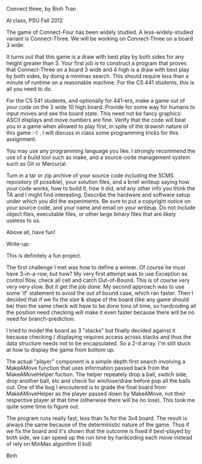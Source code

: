 Connect three, by Binh Tran

AI class, PSU Fall 2012

The game of Connect-Four has been widely studied. A less-widely-studied variant is Connect-Three. We will be working on Connect-Three on a board 3 wide.

It turns out that this game is a draw with best play by both sides for any height greater than 3. Your first job is to construct a program that proves that Connect-Three on a board 3 wide and 4 high is a draw with best play by both sides, by doing a minimax search. This should require less than a minute of runtime on a reasonable machine. For the CS 441 students, this is all you need to do.

For the CS 541 students, and optionally for 441-ers, make a game out of your code on the 3 wide 10 high board. Provide for some way for humans to input moves and see the board state. This need not be fancy graphics: ASCII displays and move numbers are fine. Verify that the code will beat you in a game when allowed to play first, in spite of the drawish nature of this game :-) . I will discuss in class some programming tricks for this assignment.

You may use any programming language you like. I strongly recommend the use of a build tool such as make, and a source-code management system such as Git or Mercurial.

Turn in a tar or zip archive of your source code including the SCMS repository (if possible), your solution files, and a brief writeup saying how your code works, how to build it, how it did, and any other info you think the TA and I might find interesting. Describe the hardware and software setup under which you did the experiments. Be sure to put a copyright notice on your source code, and your name and email on your writeup. Do not include object files, executable files, or other large binary files that are likely useless to us.

Above all, have fun!


Write-up:

This is definitely a fun project.

The first challenge I met was how to define a winner. Of course he must have 3-in-a-row, but how? My very first attempt was to use Exception as control flow, check all cell and catch Out-of-Bound. This is of course very very very slow. But it get the job done. My second approach was to use some 'if' statement to avoid the out of bound case, which ran faster. Then I decided that if we fix the size & shape of the board (like any game should be) then the same check will have to be done tons of time, so hardcoding all the position need checking will make it even faster because there will be no need for branch-prediction.

I tried to model the board as 3 "stacks" but finally decided against it because checking / displaying requires access across stacks and thus the data structure needs not to be encapsulated. So a 2-d array. I'm still stuck at how to display the game from bottom up.

The actual "player" component is a simple depth first search involving a MakeAMove function that uses information passed back from the MakeAMoveHelper fuction. The helper repeately drop a ball, switch side, drop another ball, etc and check for win/lose/draw before pop all the balls out. One of the bug I encoutered is to grade the final board from MakeAMoveHelper as the player passed down by MakeAMove, not their respective player at that time (otherwise there will be no lose). This took me quite some time to figure out.

The program runs really fast, less than 1s for the 3x4 board. The result is always the same because of the deterministic nature of the game. Thus if we fix the board and it's shown that the outcome is fixed if best-played by both side, we can speed up the run time by hardcoding each move instead of rely on MinMax algorithm (I kid)

Binh